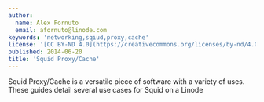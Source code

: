 ```yaml
---
author:
  name: Alex Fornuto
  email: afornuto@linode.com
keywords: 'networking,sqiud,proxy,cache'
license: '[CC BY-ND 4.0](https://creativecommons.org/licenses/by-nd/4.0)'
published: 2014-06-20
title: 'Squid Proxy/Cache'
---
```


Squid Proxy/Cache is a versatile piece of software with a variety of uses. These guides detail several use cases for Squid on a Linode

